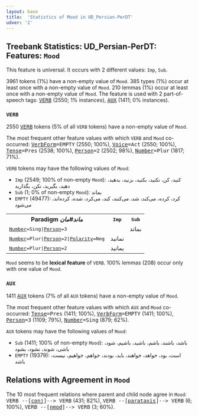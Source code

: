 ```yaml
---
layout: base
title:  'Statistics of Mood in UD_Persian-PerDT'
udver: '2'
---
```


## Treebank Statistics: UD_Persian-PerDT: Features: `Mood`

This feature is universal.
It occurs with 2 different values: `Imp`, `Sub`.

3961 tokens (1%) have a non-empty value of `Mood`.
385 types (1%) occur at least once with a non-empty value of `Mood`.
210 lemmas (1%) occur at least once with a non-empty value of `Mood`.
The feature is used with 2 part-of-speech tags: <tt><a href="fa_perdt-pos-VERB.html">VERB</a></tt> (2550; 1% instances), <tt><a href="fa_perdt-pos-AUX.html">AUX</a></tt> (1411; 0% instances).

### `VERB`

2550 <tt><a href="fa_perdt-pos-VERB.html">VERB</a></tt> tokens (5% of all `VERB` tokens) have a non-empty value of `Mood`.

The most frequent other feature values with which `VERB` and `Mood` co-occurred: <tt><a href="fa_perdt-feat-VerbForm.html">VerbForm</a></tt><tt>=EMPTY</tt> (2550; 100%), <tt><a href="fa_perdt-feat-Voice.html">Voice</a></tt><tt>=Act</tt> (2550; 100%), <tt><a href="fa_perdt-feat-Tense.html">Tense</a></tt><tt>=Pres</tt> (2538; 100%), <tt><a href="fa_perdt-feat-Person.html">Person</a></tt><tt>=2</tt> (2502; 98%), <tt><a href="fa_perdt-feat-Number.html">Number</a></tt><tt>=Plur</tt> (1817; 71%).

`VERB` tokens may have the following values of `Mood`:

* `Imp` (2549; 100% of non-empty `Mood`): کنید، کن، نکنید، بکنید، بزنید، بدهید، دهید، بگیرید، نکن، بگذارید
* `Sub` (1; 0% of non-empty `Mood`): بماند
* `EMPTY` (49477): کرد، کرده، می‌کند، شد، می‌کنند، کند، می‌کرد، شده، کرده‌اند، می‌شود

<table>
  <tr><th>Paradigm <i>ماند#مان</i></th><th><tt>Imp</tt></th><th><tt>Sub</tt></th></tr>
  <tr><td><tt><tt><a href="fa_perdt-feat-Number.html">Number</a></tt><tt>=Sing</tt>|<tt><a href="fa_perdt-feat-Person.html">Person</a></tt><tt>=3</tt></tt></td><td></td><td>بماند</td></tr>
  <tr><td><tt><tt><a href="fa_perdt-feat-Number.html">Number</a></tt><tt>=Plur</tt>|<tt><a href="fa_perdt-feat-Person.html">Person</a></tt><tt>=2</tt>|<tt><a href="fa_perdt-feat-Polarity.html">Polarity</a></tt><tt>=Neg</tt></tt></td><td>نمانید</td><td></td></tr>
  <tr><td><tt><tt><a href="fa_perdt-feat-Number.html">Number</a></tt><tt>=Plur</tt>|<tt><a href="fa_perdt-feat-Person.html">Person</a></tt><tt>=2</tt></tt></td><td>بمانید</td><td></td></tr>
</table>

`Mood` seems to be **lexical feature** of `VERB`. 100% lemmas (208) occur only with one value of `Mood`.

### `AUX`

1411 <tt><a href="fa_perdt-pos-AUX.html">AUX</a></tt> tokens (7% of all `AUX` tokens) have a non-empty value of `Mood`.

The most frequent other feature values with which `AUX` and `Mood` co-occurred: <tt><a href="fa_perdt-feat-Tense.html">Tense</a></tt><tt>=Pres</tt> (1411; 100%), <tt><a href="fa_perdt-feat-VerbForm.html">VerbForm</a></tt><tt>=EMPTY</tt> (1411; 100%), <tt><a href="fa_perdt-feat-Person.html">Person</a></tt><tt>=3</tt> (1109; 79%), <tt><a href="fa_perdt-feat-Number.html">Number</a></tt><tt>=Sing</tt> (879; 62%).

`AUX` tokens may have the following values of `Mood`:

* `Sub` (1411; 100% of non-empty `Mood`): باشد، باشند، باشم، باشید، باشیم، شود، باشی، شوند، نشود، بشود
* `EMPTY` (19379): است، بود، خواهد، خواهند، باید، بودند، خواهم، خواهیم، نیست، باشد

## Relations with Agreement in `Mood`

The 10 most frequent relations where parent and child node agree in `Mood`:
<tt>VERB --[<tt><a href="fa_perdt-dep-conj.html">conj</a></tt>]--> VERB</tt> (431; 82%),
<tt>VERB --[<tt><a href="fa_perdt-dep-parataxis.html">parataxis</a></tt>]--> VERB</tt> (6; 100%),
<tt>VERB --[<tt><a href="fa_perdt-dep-nmod.html">nmod</a></tt>]--> VERB</tt> (3; 60%).

